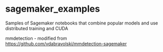 # sagemaker_examples

Samples of Sagemaker notebooks that combine popular models and use distributed training and CUDA

mmdetection - modified from https://github.com/vdabravolski/mmdetection-sagemaker

